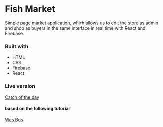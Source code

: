 # Fish Market
Simple page market application, which allows us to edit the store as admin and shop as buyers in the same interface in real time with React and Firebase.

### Built with
 - HTML
 - CSS
 - Firebase
 - React

### Live version
[Catch of the day](https://react.sipoarmark.com)
#### based on the following tutorial
[Wes Bos](https://reactforbeginners.com)
